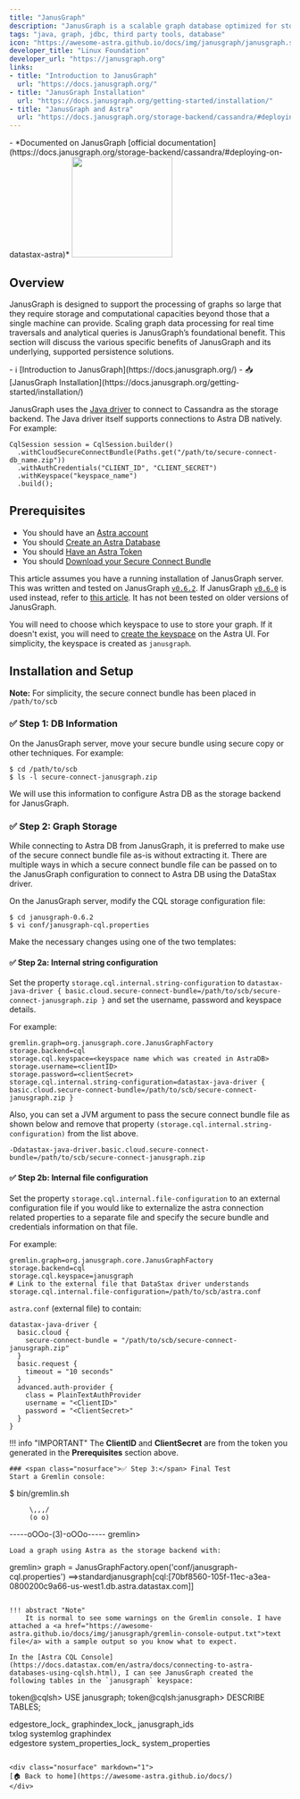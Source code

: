 ```yaml
---
title: "JanusGraph"
description: "JanusGraph is a scalable graph database optimized for storing and querying graphs containing hundreds of billions of vertices and edges distributed across a multi-machine cluster."
tags: "java, graph, jdbc, third party tools, database"
icon: "https://awesome-astra.github.io/docs/img/janusgraph/janusgraph.svg"
developer_title: "Linux Foundation"
developer_url: "https://janusgraph.org"
links:
- title: "Introduction to JanusGraph"
  url: "https://docs.janusgraph.org/"
- title: "JanusGraph Installation"
  url: "https://docs.janusgraph.org/getting-started/installation/"
- title: "JanusGraph and Astra"
  url: "https://docs.janusgraph.org/storage-backend/cassandra/#deploying-on-datastax-astra"
---
```


<div class="nosurface" markdown="1">
- *Documented on JanusGraph [official documentation](https://docs.janusgraph.org/storage-backend/cassandra/#deploying-on-datastax-astra)*

<img src="https://awesome-astra.github.io/docs/img/janusgraph/janusgraph.png" height="180px" />
</div>

## Overview

JanusGraph is designed to support the processing of graphs so large that they require storage and computational capacities beyond those that a single machine can provide. Scaling graph data processing for real time traversals and analytical queries is JanusGraph’s foundational benefit. This section will discuss the various specific benefits of JanusGraph and its underlying, supported persistence solutions.

<div class="nosurface" markdown="1">
- ℹ️ [Introduction to JanusGraph](https://docs.janusgraph.org/)
- 📥 [JanusGraph Installation](https://docs.janusgraph.org/getting-started/installation/)
</div>

JanusGraph uses the [Java driver](https://docs.janusgraph.org/changelog/#datastax-cassandra-driver-upgrade-from-390-to-4130) to connect to Cassandra as the storage backend. The Java driver itself supports connections to Astra DB natively. For example:
```
CqlSession session = CqlSession.builder()
  .withCloudSecureConnectBundle(Paths.get("/path/to/secure-connect-db_name.zip"))
  .withAuthCredentials("CLIENT_ID", "CLIENT_SECRET")
  .withKeyspace("keyspace_name")
  .build();
```

## Prerequisites
<ul class="prerequisites">
    <li class="nosurface">You should have an <a href="https://astra.dev/3B7HcYo">Astra account</a></li>
    <li class="nosurface">You should <a href="https://awesome-astra.github.io/docs/pages/astra/create-instance/">Create an Astra Database</a></li>
    <li class="nosurface">You should <a href="https://awesome-astra.github.io/docs/pages/astra/create-token/">Have an Astra Token</a></li>
    <li class="nosurface">You should <a href="https://awesome-astra.github.io/docs/pages/astra/download-scb/">Download your Secure Connect Bundle</a></li>
</ul>

This article assumes you have a running installation of JanusGraph server. This was written and tested on JanusGraph [`v0.6.2`](https://docs.janusgraph.org/changelog/#version-062-release-date-may-31-2022). If JanusGraph [`v0.6.0`](https://docs.janusgraph.org/changelog/#version-060-release-date-september-3-2021) is used instead, refer to [this article](https://community.datastax.com/articles/12264/how-to-connect-to-astra-db-from-janusgraph.html). It has not been tested on older versions of JanusGraph. 

You will need to choose which keyspace to use to store your graph. If it doesn't exist, you will need to [create the keyspace](https://docs.datastax.com/en/astra/docs/managing-keyspaces.html) on the Astra UI. For simplicity, the keyspace is created as `janusgraph`.

## Installation and Setup
**Note:** For simplicity, the secure connect bundle has been placed in `/path/to/scb`

### <span class="nosurface">✅ Step 1:</span> DB Information

On the JanusGraph server, move your secure bundle using secure copy or other techniques. For example:
```
$ cd /path/to/scb
$ ls -l secure-connect-janusgraph.zip
```

We will use this information to configure Astra DB as the storage backend for JanusGraph.

### <span class="nosurface">✅ Step 2:</span> Graph Storage

While connecting to Astra DB from JanusGraph, it is preferred to make use of the secure connect bundle file
as-is without extracting it. There are multiple ways in which a secure connect bundle file can be passed on to
the JanusGraph configuration to connect to Astra DB using the DataStax driver.

On the JanusGraph server, modify the CQL storage configuration file:
```
$ cd janusgraph-0.6.2
$ vi conf/janusgraph-cql.properties
```
Make the necessary changes using one of the two templates:

#### <span class="nosurface">✅ Step 2a:</span> Internal string configuration

Set the property `storage.cql.internal.string-configuration` to `datastax-java-driver { basic.cloud.secure-connect-bundle=/path/to/scb/secure-connect-janusgraph.zip }`
and set the username, password and keyspace details.

For example:
```properties
gremlin.graph=org.janusgraph.core.JanusGraphFactory
storage.backend=cql
storage.cql.keyspace=<keyspace name which was created in AstraDB>
storage.username=<clientID>
storage.password=<clientSecret>
storage.cql.internal.string-configuration=datastax-java-driver { basic.cloud.secure-connect-bundle=/path/to/scb/secure-connect-janusgraph.zip }
```

Also, you can set a JVM argument to pass the secure connect bundle file as shown below and remove that property
`(storage.cql.internal.string-configuration)` from the list above.

```
-Ddatastax-java-driver.basic.cloud.secure-connect-bundle=/path/to/scb/secure-connect-janusgraph.zip
```

#### <span class="nosurface">✅ Step 2b:</span> Internal file configuration

Set the property `storage.cql.internal.file-configuration` to an external configuration file if you would like to
externalize the astra connection related properties to a separate file and specify the secure bundle and credentials information on that file.

For example:
```properties
gremlin.graph=org.janusgraph.core.JanusGraphFactory
storage.backend=cql
storage.cql.keyspace=janusgraph
# Link to the external file that DataStax driver understands
storage.cql.internal.file-configuration=/path/to/scb/astra.conf
```

`astra.conf` (external file) to contain:
```
datastax-java-driver {
  basic.cloud {
    secure-connect-bundle = "/path/to/scb/secure-connect-janusgraph.zip"
  }
  basic.request {
    timeout = "10 seconds"
  }
  advanced.auth-provider {
    class = PlainTextAuthProvider
    username = "<ClientID>"
    password = "<ClientSecret>"
  }
}
```

!!! info "IMPORTANT"
    The **ClientID** and **ClientSecret** are from the token you generated in the **Prerequisites** section above.

```
### <span class="nosurface">✅ Step 3:</span> Final Test
Start a Gremlin console:
```
$ bin/gremlin.sh
 
         \,,,/
         (o o)
-----oOOo-(3)-oOOo-----
gremlin>
```
Load a graph using Astra as the storage backend with:
```
gremlin> graph = JanusGraphFactory.open('conf/janusgraph-cql.properties')
==>standardjanusgraph[cql:[70bf8560-105f-11ec-a3ea-0800200c9a66-us-west1.db.astra.datastax.com]]
```

!!! abstract "Note"
    It is normal to see some warnings on the Gremlin console. I have attached a <a href="https://awesome-astra.github.io/docs/img/janusgraph/gremlin-console-output.txt">text file</a> with a sample output so you know what to expect.

In the [Astra CQL Console](https://docs.datastax.com/en/astra/docs/connecting-to-astra-databases-using-cqlsh.html), I can see JanusGraph created the following tables in the `janusgraph` keyspace:
```
token@cqlsh> USE janusgraph;
token@cqlsh:janusgraph> DESCRIBE TABLES;
 
edgestore_lock_  graphindex_lock_         janusgraph_ids   
txlog            systemlog                graphindex       
edgestore        system_properties_lock_  system_properties
```

<div class="nosurface" markdown="1">
[🏠 Back to home](https://awesome-astra.github.io/docs/) 
</div>
